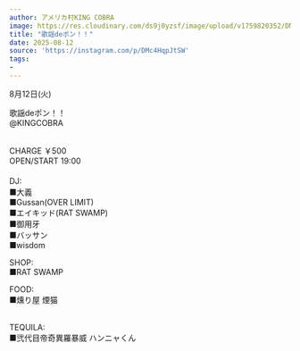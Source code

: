 ```yaml
---
author: アメリカ村KING COBRA
image: https://res.cloudinary.com/ds9j0yzsf/image/upload/v1759820352/DMc4HqpJtSW.jpg
title: "歌謡deポン！！"
date: 2025-08-12
source: 'https://instagram.com/p/DMc4HqpJtSW'
tags:
- 
---
```

8月12日(火) 

歌謡deポン！！ <br>
@KINGCOBRA
<br>

<br>
CHARGE ￥500 
<br>
OPEN/START 19:00<br>

<br>
DJ:　
<br>
 ■大義　
<br>
 ■Gussan(OVER LIMIT) <br>
 ■エイキッド(RAT SWAMP)<br>
 ■御用牙<br>
 ■バッサン<br>
 ■wisdom

SHOP:<br>
■RAT SWAMP

FOOD:
<br>
 ■燻り屋 煙猫<br>

<br>
TEQUILA:
<br>
 ■弐代目帝奇異羅暴威  ハンニャくん